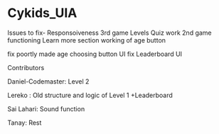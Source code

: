 # Cykids_UIA

Issues to fix- Responsoiveness 
3rd game Levels 
Quiz work 
2nd game functioning 
Learn more section 
working of age button 

fix poortly made age choosing button UI 
fix Leaderboard UI 

Contributors 

Daniel-Codemaster: Level 2 

Lereko : Old structure and logic of Level 1 +Leaderboard 

Sai Lahari: Sound function 

Tanay: Rest
